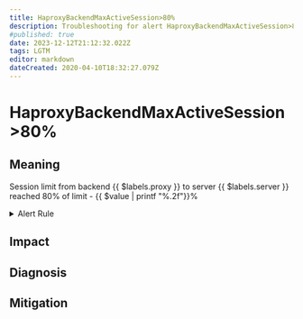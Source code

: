 ```yaml
---
title: HaproxyBackendMaxActiveSession>80%
description: Troubleshooting for alert HaproxyBackendMaxActiveSession>80%
#published: true
date: 2023-12-12T21:12:32.022Z
tags: LGTM
editor: markdown
dateCreated: 2020-04-10T18:32:27.079Z
---
```


# HaproxyBackendMaxActiveSession>80%

## Meaning
[//]: # "Short paragraph that explains what the alert means"
Session limit from backend {{ $labels.proxy }} to server {{ $labels.server }} reached 80% of limit - {{ $value | printf "%.2f"}}%

<details>
  <summary>Alert Rule</summary>

  ```yaml
alert: HaproxyBackendMaxActiveSession>80%
expr: ((haproxy_server_max_sessions >0) * 100) / (haproxy_server_limit_sessions > 0) > 80
for: 2m
labels:
    severity: warning
annotations:
    summary: HAProxy backend max active session > 80% (instance {{ $labels.instance }})
    description: |-
        Session limit from backend {{ $labels.proxy }} to server {{ $labels.server }} reached 80% of limit - {{ $value | printf "%.2f"}}%
          VALUE = {{ $value }}
          LABELS = {{ $labels }}
    runbook: https://github.com/srerun/prometheus-alerts/content/runbooks/HaproxyBackendMaxActiveSession>80%

  ```
</details>


## Impact
[//]: # "What could / will happen if the alert is not addressed"



## Diagnosis
[//]: # "Steps to take to identify the cause of the problem"



## Mitigation
[//]: # "The steps necessary to resolve the alert"
